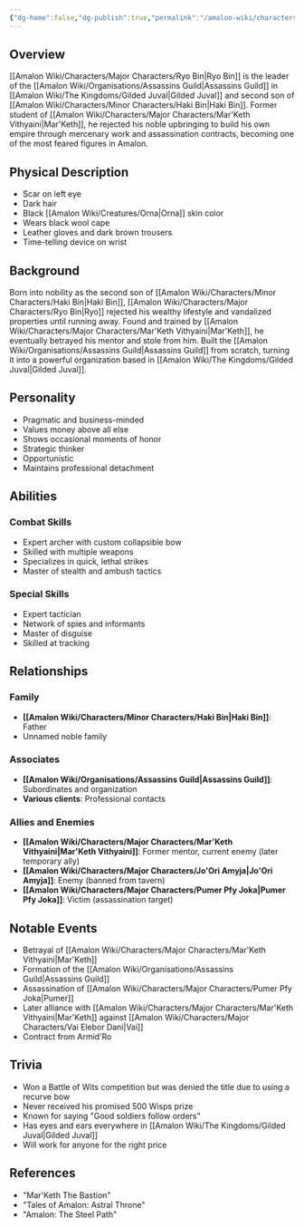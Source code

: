 ```yaml
---
{"dg-home":false,"dg-publish":true,"permalink":"/amalon-wiki/characters/major-characters/ryo-bin/","dgPassFrontmatter":true,"noteIcon":""}
---
```


## Overview
[[Amalon Wiki/Characters/Major Characters/Ryo Bin\|Ryo Bin]] is the leader of the [[Amalon Wiki/Organisations/Assassins Guild\|Assassins Guild]] in [[Amalon Wiki/The Kingdoms/Gilded Juval\|Gilded Juval]] and second son of [[Amalon Wiki/Characters/Minor Characters/Haki Bin\|Haki Bin]]. Former student of [[Amalon Wiki/Characters/Major Characters/Mar'Keth Vithyaini\|Mar'Keth]], he rejected his noble upbringing to build his own empire through mercenary work and assassination contracts, becoming one of the most feared figures in Amalon.

## Physical Description 
- Scar on left eye
- Dark hair
- Black [[Amalon Wiki/Creatures/Orna\|Orna]] skin color 
- Wears black wool cape
- Leather gloves and dark brown trousers
- Time-telling device on wrist

## Background
Born into nobility as the second son of [[Amalon Wiki/Characters/Minor Characters/Haki Bin\|Haki Bin]], [[Amalon Wiki/Characters/Major Characters/Ryo Bin\|Ryo]] rejected his wealthy lifestyle and vandalized properties until running away. Found and trained by [[Amalon Wiki/Characters/Major Characters/Mar'Keth Vithyaini\|Mar'Keth]], he eventually betrayed his mentor and stole from him. Built the [[Amalon Wiki/Organisations/Assassins Guild\|Assassins Guild]] from scratch, turning it into a powerful organization based in [[Amalon Wiki/The Kingdoms/Gilded Juval\|Gilded Juval]].

## Personality
- Pragmatic and business-minded
- Values money above all else
- Shows occasional moments of honor
- Strategic thinker
- Opportunistic
- Maintains professional detachment

## Abilities
### Combat Skills
- Expert archer with custom collapsible bow
- Skilled with multiple weapons
- Specializes in quick, lethal strikes
- Master of stealth and ambush tactics

### Special Skills
- Expert tactician
- Network of spies and informants
- Master of disguise 
- Skilled at tracking

## Relationships
### Family
- **[[Amalon Wiki/Characters/Minor Characters/Haki Bin\|Haki Bin]]**: Father
- Unnamed noble family

### Associates
- **[[Amalon Wiki/Organisations/Assassins Guild\|Assassins Guild]]**: Subordinates and organization
- **Various clients**: Professional contacts

### Allies and Enemies
- **[[Amalon Wiki/Characters/Major Characters/Mar'Keth Vithyaini\|Mar'Keth Vithyaini]]**: Former mentor, current enemy (later temporary ally)
- **[[Amalon Wiki/Characters/Major Characters/Jo'Ori Amyja\|Jo'Ori Amyja]]**: Enemy (banned from tavern)
- **[[Amalon Wiki/Characters/Major Characters/Pumer Pfy Joka\|Pumer Pfy Joka]]**: Victim (assassination target)

## Notable Events
- Betrayal of [[Amalon Wiki/Characters/Major Characters/Mar'Keth Vithyaini\|Mar'Keth]]
- Formation of the [[Amalon Wiki/Organisations/Assassins Guild\|Assassins Guild]]
- Assassination of [[Amalon Wiki/Characters/Major Characters/Pumer Pfy Joka\|Pumer]]  
- Later alliance with [[Amalon Wiki/Characters/Major Characters/Mar'Keth Vithyaini\|Mar'Keth]] against [[Amalon Wiki/Characters/Major Characters/Vai Elebor Dani\|Vai]]
- Contract from Armid'Ro

## Trivia
- Won a Battle of Wits competition but was denied the title due to using a recurve bow
- Never received his promised 500 Wisps prize
- Known for saying "Good soldiers follow orders"
- Has eyes and ears everywhere in [[Amalon Wiki/The Kingdoms/Gilded Juval\|Gilded Juval]]
- Will work for anyone for the right price

## References
- "Mar'Keth The Bastion"
- "Tales of Amalon: Astral Throne"
- "Amalon: The Steel Path"